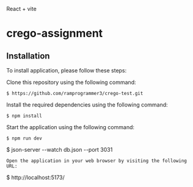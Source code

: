 
React + vite

# crego-assignment

## Installation
To install application, please follow these steps:

Clone this repository using the following command:
```
$ https://github.com/ramprogrammer3/crego-test.git
```
Install the required dependencies using the following command:
```
$ npm install 
```
Start the application using the following command:
```
$ npm run dev 
```
$ json-server --watch db.json --port 3031
```
Open the application in your web browser by visiting the following URL:
```
$ http://localhost:5173/
```
